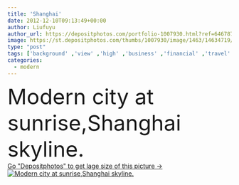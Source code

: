 ```yaml
---
title: 'Shanghai'
date: 2012-12-10T09:13:49+00:00
author: Liufuyu
author_url: https://depositphotos.com/portfolio-1007930.html?ref=64678756
image: https://st.depositphotos.com/thumbs/1007930/image/1463/14634719/api_thumb_450.jpg?forcejpeg=true
type: "post"
tags: ['background' ,'view' ,'high' ,'business' ,'financial' ,'travel' ,'scene' ,'abstract' ,'traffic' ,'modern' ,'sunrise' ,'dusk' ,'architecture' ,'building' ,'center' ,'city' ,'construction' ,'corporate' ,'downtown' ,'office' ,'skyscraper' ,'structure' ,'tall' ,'tower' ,'urban' ,'pearl' ,'fingers' ,'development' ,'twilight' ,'way' ,'street' ,'world' ,'finance' ,'tourism' ,'cityscape' ,'landmark' ,'skyline' ,'chinese' ,'asian' ,'china' ,'highrise' ,'rise' ,'At' ,'asia' ,'rising' ,'metropolis' ,'oriental' ,'commerce' ,'skyscrapers' ,'of' ]
categories: 
  - modern
---
```

<div aling="center">
            <font size="60"> Modern city at sunrise,Shanghai skyline.</font>   
</div>
<div>
    <a href='https://st.depositphotos.com/thumbs/1007930/image/1463/14634719/api_thumb_450.jpg?forcejpeg=true?ref=64678756' target=_blank > Go "Depositphotos" to get lage size of this picture ->
        <img href='https://st.depositphotos.com/thumbs/1007930/image/1463/14634719/api_thumb_450.jpg?forcejpeg=true?ref=64678756' src='https://st.depositphotos.com/1007930/1463/i/950/depositphotos_14634719-stock-photo-shanghai.jpg?forcejpeg=true' alt='Modern city at sunrise,Shanghai skyline.' >
    </a>
</div>
